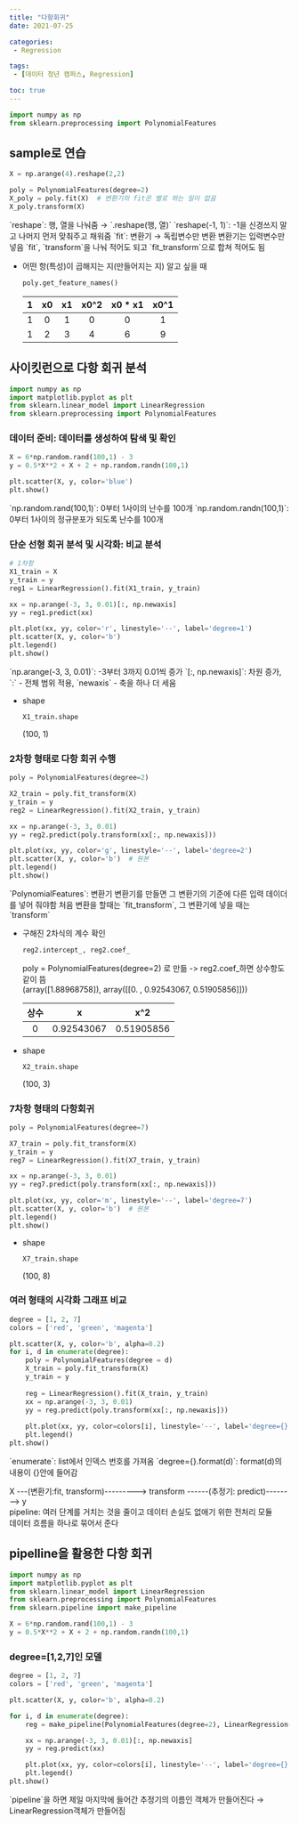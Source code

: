 ```yaml
---
title: "다항회귀"
date: 2021-07-25

categories:
 - Regression

tags:
 - [데이터 청년 캠퍼스, Regression]

toc: true
---
```

```py
import numpy as np
from sklearn.preprocessing import PolynomialFeatures
```  

## sample로 연습  
```py
X = np.arange(4).reshape(2,2)

poly = PolynomialFeatures(degree=2)
X_poly = poly.fit(X)  # 변환기의 fit은 별로 하는 일이 없음
X_poly.transform(X)
```  
<div class="notice--primary" markdown="1">
`reshape`: 행, 열을 나눠줌 → `.reshape(행, 열)`  
`reshape(-1, 1)`: -1을 신경쓰지 말고 나머지 먼저 맞춰주고 채워줌  
`fit`: 변환기 → 독립변수만 변환  
변환기는 입력변수만 넣음  
`fit`, `transform`을 나눠 적어도 되고 `fit_transform`으로 합쳐 적어도 됨  
</div>

- 어떤 항(특성)이 곱해지는 지(만들어지는 지) 알고 싶을 때  
  ```py
  poly.get_feature_names()
  ```  
  
  |**1**|x0|x1|x0^2|x0 * x1|x0^1|  
  |:----:|:----:|:----:|:----:|:----:|:----:|  
  |1 |0 | 1|0 |0 |1 |  
  |1 |2 |3 |4 |6 |9 |  

  
## 사이킷런으로 다항 회귀 분석  
```py
import numpy as np
import matplotlib.pyplot as plt
from sklearn.linear_model import LinearRegression
from sklearn.preprocessing import PolynomialFeatures
```  

### 데이터 준비: 데이터를 생성하여 탐색 및 확인  
```py
X = 6*np.random.rand(100,1) - 3
y = 0.5*X**2 + X + 2 + np.random.randn(100,1)

plt.scatter(X, y, color='blue')
plt.show()
```  

<div class="notice--primary" markdown="1">
`np.random.rand(100,1)`: 0부터 1사이의 난수를 100개  
`np.random.randn(100,1)`: 0부터 1사이의 정규분포가 되도록 난수를 100개  
</div>  

### 단순 선형 회귀 분석 및 시각화: 비교 분석  
```py
# 1차항
X1_train = X
y_train = y
reg1 = LinearRegression().fit(X1_train, y_train)

xx = np.arange(-3, 3, 0.01)[:, np.newaxis]
yy = reg1.predict(xx)

plt.plot(xx, yy, color='r', linestyle='--', label='degree=1')
plt.scatter(X, y, color='b')
plt.legend()
plt.show()
```  

<div class="notice--primary" markdown="1">  
`np.arange(-3, 3, 0.01)`: -3부터 3까지 0.01씩 증가  
`[:, np.newaxis]`: 차원 증가, `:` - 전체 범위 적용, `newaxis` - 축을 하나 더 세움  
</div>  

- shape
  ```py
  X1_train.shape
  ```  
  <div class="notice" markdown="1">  
  (100, 1)  
  </div>  

### 2차항 형태로 다항 회귀 수행  
```py
poly = PolynomialFeatures(degree=2)

X2_train = poly.fit_transform(X)
y_train = y
reg2 = LinearRegression().fit(X2_train, y_train)

xx = np.arange(-3, 3, 0.01)
yy = reg2.predict(poly.transform(xx[:, np.newaxis]))

plt.plot(xx, yy, color='g', linestyle='--', label='degree=2')
plt.scatter(X, y, color='b')  # 원본
plt.legend()
plt.show()
```  

<div class="notice--primary" markdown="1">  
`PolynomialFeatures`: 변환기  
변환기를 만들면 그 변환기의 기준에 다른 입력 데이더를 넣어 줘야함  
처음 변환을 할때는 `fit_transform`, 그 변환기에 넣을 때는 `transform`  
</div>  

- 구해진 2차식의 계수 확인  
  ```py
  reg2.intercept_, reg2.coef_
  ```
  <div class="notice--primary" markdown="1">  
  poly = PolynomialFeatures(degree=2) 로 만듦 -> reg2.coef_하면 상수항도 같이 뜸  
  </div>  
  <div class="notice" markdown="1">
  (array([1.88968758]), array([[0.        , 0.92543067, 0.51905856]]))  
  </div>  
  
  |**상수**|x|x^2|  
  |:----:|:----:|:----:|  
  |0 |0.92543067 |0.51905856 |  
    
- shape  
  ```py
  X2_train.shape
  ```  
  <div class="notice" markdown="1">
  (100, 3)  
  </div>
  
### 7차항 형태의 다항회귀  
```py
poly = PolynomialFeatures(degree=7)

X7_train = poly.fit_transform(X)
y_train = y
reg7 = LinearRegression().fit(X7_train, y_train)

xx = np.arange(-3, 3, 0.01)
yy = reg7.predict(poly.transform(xx[:, np.newaxis]))

plt.plot(xx, yy, color='m', linestyle='--', label='degree=7')
plt.scatter(X, y, color='b')  # 원본
plt.legend()
plt.show()
```  

- shape  
  ```py
  X7_train.shape
  ```  
  <div class="notice" markdown="1">
  (100, 8)  
  </div>
  
### 여러 형태의 시각화 그래프 비교  
```py
degree = [1, 2, 7]
colors = ['red', 'green', 'magenta']

plt.scatter(X, y, color='b', alpha=0.2)
for i, d in enumerate(degree):
    poly = PolynomialFeatures(degree = d)
    X_train = poly.fit_transform(X)
    y_train = y
    
    reg = LinearRegression().fit(X_train, y_train)
    xx = np.arange(-3, 3, 0.01)
    yy = reg.predict(poly.transform(xx[:, np.newaxis]))
    
    plt.plot(xx, yy, color=colors[i], linestyle='--', label='degree={}'.format(d))
    plt.legend()
plt.show()
```  

<div class="notice--primary" markdown="1">
`enumerate`: list에서 인덱스 번호를 가져옴  
`degree={}.format(d)`: format(d)의 내용이 {}안에 들어감  
  
X ---(변환기:fit, transform)---------> transform ------(추정기: predict)--------> y  
pipeline: 여러 단계를 거치는 것을 줄이고 데이터 손실도 없애기 위한 전처리 모듈  
          데이터 흐름을 하나로 묶어서 준다  
</div>  

## pipelline을 활용한 다항 회귀  
```py
import numpy as np
import matplotlib.pyplot as plt
from sklearn.linear_model import LinearRegression
from sklearn.preprocessing import PolynomialFeatures
from sklearn.pipeline import make_pipeline

X = 6*np.random.rand(100,1) - 3
y = 0.5*X**2 + X + 2 + np.random.randn(100,1)
```

### degree=[1,2,7]인 모델  
```py
degree = [1, 2, 7]
colors = ['red', 'green', 'magenta']

plt.scatter(X, y, color='b', alpha=0.2)

for i, d in enumerate(degree):
    reg = make_pipeline(PolynomialFeatures(degree=2), LinearRegression()).fit(X, y)

    xx = np.arange(-3, 3, 0.01)[:, np.newaxis]
    yy = reg.predict(xx)

    plt.plot(xx, yy, color=colors[i], linestyle='--', label='degree={}'.format(d))
    plt.legend()
plt.show()
```  
<div class="notice--primary" markdown="1">  
`pipeline`을 하면 제일 마지막에 들어간 추정기의 이름인 객체가 만들어진다 → LinearRegression객체가 만들어짐  
</div>  
